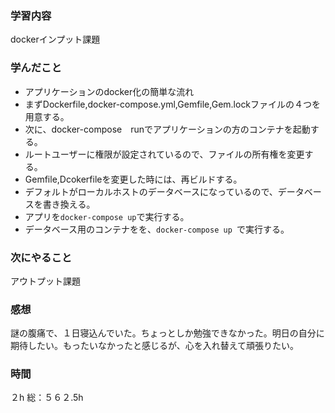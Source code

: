 ### 学習内容
dockerインプット課題
### 学んだこと
- アプリケーションのdocker化の簡単な流れ
- まずDockerfile,docker-compose.yml,Gemfile,Gem.lockファイルの４つを用意する。
- 次に、docker-compose　runでアプリケーションの方のコンテナを起動する。
- ルートユーザーに権限が設定されているので、ファイルの所有権を変更する。
- Gemfile,Dcokerfileを変更した時には、再ビルドする。
- デフォルトがローカルホストのデータベースになっているので、データベースを書き換える。
- アプリを`docker-compose up`で実行する。
- データベース用のコンテナをを、`docker-compose up `で実行する。
### 次にやること
アウトプット課題
### 感想
謎の腹痛で、１日寝込んでいた。ちょっとしか勉強できなかった。明日の自分に期待したい。もったいなかったと感じるが、心を入れ替えて頑張りたい。
### 時間
２h
総：５６２.5h

